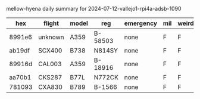 mellow-hyena daily summary for 2024-07-12-vallejo1-rpi4a-adsb-1090

|hex|flight|model|reg|emergency|mil|weirdo|
|--|--|--|--|--|--|--|
|8991e6|unknown|A359|B-58503|none|F|F|
|ab19df|SCX400|B738|N814SY|none|F|F|
|89916d|CAL003|A359|B-18916|none|F|F|
|aa70b1|CKS287|B77L|N772CK|none|F|F|
|781093|CXA830|B789|B-1566|none|F|F|
